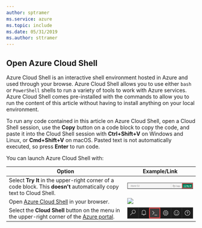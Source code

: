 ```yaml
---
author: sptramer
ms.service: azure
ms.topic: include
ms.date: 05/31/2019
ms.author: sttramer
---
```


## Open Azure Cloud Shell

Azure Cloud Shell is an interactive shell environment hosted in Azure and used through your browse. Azure Cloud Shell allows you to
use either `bash` or `PowerShell` shells to run a variety of tools to work with Azure services. Azure Cloud Shell comes pre-installed with the commands
to allow you to run the content of this article without having to install anything on your local environment.

To run any code contained in this article on Azure Cloud Shell, open a Cloud Shell session, use the **Copy** button on a code block to copy the code,
and paste it into the Cloud Shell session with __Ctrl+Shift+V__ on Windows and Linux, or __Cmd+Shift+V__ on macOS. Pasted text is not automatically
executed, so press **Enter** to run code.

You can launch Azure Cloud Shell with:

| Option | Example/Link |
|-----------------------------------------------|---|
| Select **Try It** in the upper-right corner of a code block. This __doesn't__ automatically copy text to Cloud Shell. | ![Example of Try It for Azure Cloud Shell](./media/cloud-shell-try-it/cli-try-it.png) |
| Open [Azure Cloud Shell](https://shell.azure.com) in your browser. | <a name="launch-cloud-shell" href="https://shell.azure.com" title="Launch Azure Cloud Shell"><img src="https://docs.microsoft.com/azure/includes/media/cloud-shell-try-it/launchcloudshell.png" /></a> |
| Select the **Cloud Shell** button on the menu in the upper-right corner of the [Azure portal](https://portal.azure.com). | ![Cloud Shell button in the Azure portal](./media/cloud-shell-try-it/cloud-shell-menu.png) |
